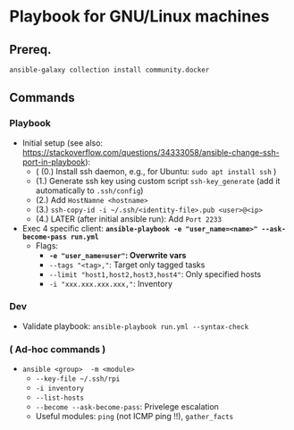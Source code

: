 # Playbook for GNU/Linux machines

## Prereq.
```bash
ansible-galaxy collection install community.docker
```

## Commands
### Playbook
* Initial setup   (see also: https://stackoverflow.com/questions/34333058/ansible-change-ssh-port-in-playbook):
  * ( (0.) Install ssh daemon, e.g., for Ubuntu: `sudo apt install ssh` )
  * (1.) Generate ssh key using custom script `ssh-key_generate` (add it automatically to `.ssh/config`)
  * (2.) Add `HostNamne <hostname>`
  * (3.) `ssh-copy-id -i ~/.ssh/<identity-file>.pub <user>@<ip>`
  * (4.) LATER (after initial ansible run): Add `Port 2233`
* Exec 4 specific client: **`ansible-playbook -e "user_name=<name>" --ask-become-pass run.yml`**
  * Flags:
    * **`-e "user_name=user"`: Overwrite vars**
    * `--tags "<tag>,"`: Target only tagged tasks
    * `--limit "host1,host2,host3,host4"`: Only specified hosts
    * `-i "xxx.xxx.xxx.xxx,"`: Inventory

### Dev
* Validate playbook: `ansible-playbook run.yml --syntax-check`

### ( Ad-hoc commands )
* `ansible <group>  -m <module>`
  * `--key-file ~/.ssh/rpi`
  * `-i inventory`
  * `--list-hosts`
  * `--become --ask-become-pass`: Privelege escalation
  * Useful modules: `ping` (not ICMP ping !!), `gather_facts`
